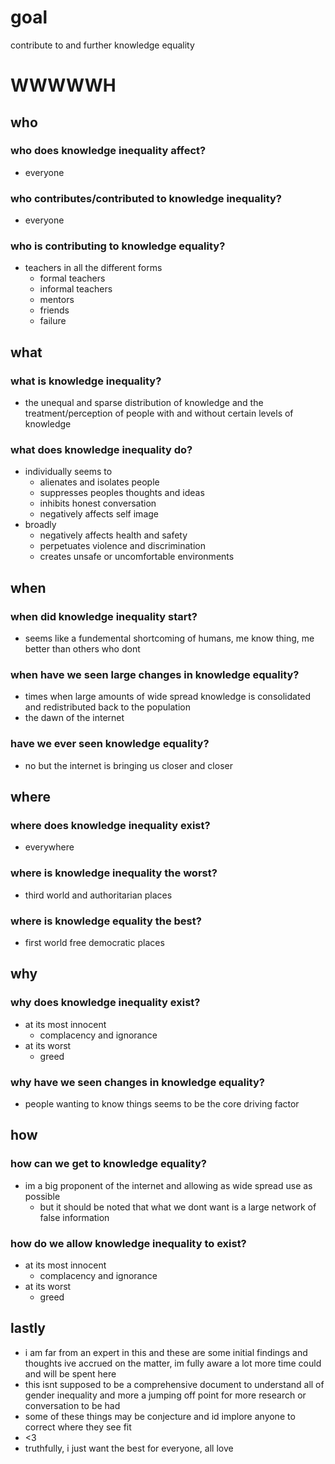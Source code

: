 # goal
contribute to and further knowledge equality

# WWWWWH

## who

### who does knowledge inequality affect?
- everyone

### who contributes/contributed to knowledge inequality?
- everyone

### who is contributing to knowledge equality?
- teachers in all the different forms
  - formal teachers
  - informal teachers
  - mentors
  - friends
  - failure

## what

### what is knowledge inequality?
- the unequal and sparse distribution of knowledge and the treatment/perception of people with and without certain levels of knowledge

### what does knowledge inequality do?
- individually seems to
  - alienates and isolates people
  - suppresses peoples thoughts and ideas
  - inhibits honest conversation
  - negatively affects self image
- broadly
  - negatively affects health and safety
  - perpetuates violence and discrimination
  - creates unsafe or uncomfortable environments

## when

### when did knowledge inequality start?
- seems like a fundemental shortcoming of humans, me know thing, me better than others who dont

### when have we seen large changes in knowledge equality?
- times when large amounts of wide spread knowledge is consolidated and redistributed back to the population
- the dawn of the internet

### have we ever seen knowledge equality?
- no but the internet is bringing us closer and closer

## where

### where does knowledge inequality exist?
- everywhere

### where is knowledge inequality the worst?
- third world and authoritarian places

### where is knowledge equality the best?
- first world free democratic places

## why

### why does knowledge inequality exist?
- at its most innocent
  - complacency and ignorance
- at its worst
  - greed

### why have we seen changes in knowledge equality?
- people wanting to know things seems to be the core driving factor

## how

### how can we get to knowledge equality?
- im a big proponent of the internet and allowing as wide spread use as possible
  - but it should be noted that what we dont want is a large network of false information

### how do we allow knowledge inequality to exist?
- at its most innocent
  - complacency and ignorance
- at its worst
  - greed

## lastly
- i am far from an expert in this and these are some initial findings and thoughts ive accrued on the matter, im fully aware a lot more time could and will be spent here
- this isnt supposed to be a comprehensive document to understand all of gender inequality and more a jumping off point for more research or conversation to be had
- some of these things may be conjecture and id implore anyone to correct where they see fit
- <3
- truthfully, i just want the best for everyone, all love
